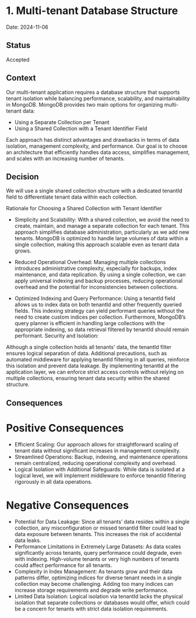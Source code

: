 # 1. Multi-tenant Database Structure

Date: 2024-11-06

## Status

Accepted

## Context

Our multi-tenant application requires a database structure that supports tenant isolation while balancing performance, scalability, and maintainability in MongoDB. MongoDB provides two main options for organizing multi-tenant data:

- Using a Separate Collection per Tenant
- Using a Shared Collection with a Tenant Identifier Field

Each approach has distinct advantages and drawbacks in terms of data isolation, management complexity, and performance. Our goal is to choose an architecture that efficiently handles data access, simplifies management, and scales with an increasing number of tenants.

## Decision

We will use a single shared collection structure with a dedicated tenantId field to differentiate tenant data within each collection.

Rationale for Choosing a Shared Collection with Tenant Identifier

- Simplicity and Scalability:
With a shared collection, we avoid the need to create, maintain, and manage a separate collection for each tenant. This approach simplifies database administration, particularly as we add new tenants.
MongoDB is optimized to handle large volumes of data within a single collection, making this approach scalable even as tenant data grows.

- Reduced Operational Overhead:
Managing multiple collections introduces administrative complexity, especially for backups, index maintenance, and data replication.
By using a single collection, we can apply universal indexing and backup processes, reducing operational overhead and the potential for inconsistencies between collections.

- Optimized Indexing and Query Performance:
Using a tenantId field allows us to index data on both tenantId and other frequently queried fields. This indexing strategy can yield performant queries without the need to create custom indices per collection.
Furthermore, MongoDB’s query planner is efficient in handling large collections with the appropriate indexing, so data retrieval filtered by tenantId should remain performant.
Security and Isolation:

Although a single collection holds all tenants' data, the tenantId filter ensures logical separation of data. Additional precautions, such as automated middleware for applying tenantId filtering in all queries, reinforce this isolation and prevent data leakage.
By implementing tenantId at the application layer, we can enforce strict access controls without relying on multiple collections, ensuring tenant data security within the shared structure.

## Consequences

# Positive Consequences
- Efficient Scaling: Our approach allows for straightforward scaling of tenant data without significant increases in management complexity.
- Streamlined Operations: Backup, indexing, and maintenance operations remain centralized, reducing operational complexity and overhead.
- Logical Isolation with Additional Safeguards: While data is isolated at a logical level, we will implement middleware to enforce tenantId filtering rigorously in all data operations.

# Negative Consequences
- Potential for Data Leakage: Since all tenants’ data resides within a single collection, any misconfiguration or missed tenantId filter could lead to data exposure between tenants. This increases the risk of accidental data leaks.
- Performance Limitations in Extremely Large Datasets: As data scales significantly across tenants, query performance could degrade, even with indexing. High-volume tenants or very high numbers of tenants could affect performance for all tenants.
- Complexity in Index Management: As tenants grow and their data patterns differ, optimizing indices for diverse tenant needs in a single collection may become challenging. Adding too many indices can increase storage requirements and degrade write performance.
- Limited Data Isolation: Logical isolation via tenantId lacks the physical isolation that separate collections or databases would offer, which could be a concern for tenants with strict data isolation requirements.
